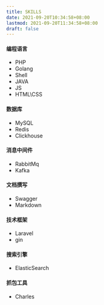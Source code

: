 ```yaml
---
title: SKILLS
date: 2021-09-20T10:34:58+08:00
lastmod: 2021-09-20T11:34:58+08:00
draft: false
---
```


<!--more-->

#### 编程语言

- PHP
- Golang
- Shell
- JAVA
- JS
- HTML\CSS

#### 数据库

- MySQL
- Redis
- Clickhouse

#### 消息中间件

- RabbitMq
- Kafka

#### 文档撰写

- Swagger
- Markdown

#### 技术框架

- Laravel
- gin

#### 搜索引擎

- ElasticSearch

#### 抓包工具

- Charles
